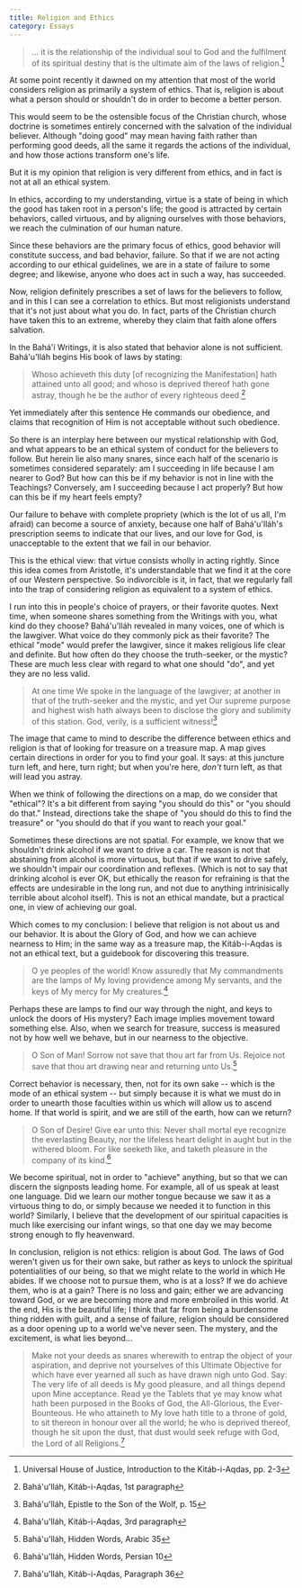 ```yaml
---
title: Religion and Ethics
category: Essays
---
```


> ... it is the relationship of the individual soul to God and the
> fulfilment of its spiritual destiny that is the ultimate aim of the
> laws of religion.[^1]

At some point recently it dawned on my attention that most of the world
considers religion as primarily a system of ethics.  That is, religion
is about what a person should or shouldn't do in order to become a
better person.

This would seem to be the ostensible focus of the Christian church,
whose doctrine is sometimes entirely concerned with the salvation of the
individual believer.  Although "doing good" may mean having faith rather
than performing good deeds, all the same it regards the actions of the
individual, and how those actions transform one's life.

But it is my opinion that religion is very different from ethics, and in
fact is not at all an ethical system.

In ethics, according to my understanding, virtue is a state of being in
which the good has taken root in a person's life; the good is attracted
by certain behaviors, called virtuous, and by aligning ourselves with
those behaviors, we reach the culmination of our human nature.

Since these behaviors are the primary focus of ethics, good behavior
will constitute success, and bad behavior, failure.  So that if we are
not acting according to our ethical guidelines, we are in a state of
failure to some degree; and likewise, anyone who does act in such a way,
has succeeded.

Now, religion definitely prescribes a set of laws for the believers to
follow, and in this I can see a correlation to ethics.  But most
religionists understand that it's not just about what you do.  In fact,
parts of the Christian church have taken this to an extreme, whereby
they claim that faith alone offers salvation.

In the Bahá'í Writings, it is also stated that behavior alone is not
sufficient.  Bahá'u'lláh begins His book of laws by stating:

> Whoso achieveth this duty [of recognizing the Manifestation] hath
> attained unto all good; and whoso is deprived thereof hath gone
> astray, though he be the author of every righteous deed.[^2]

Yet immediately after this sentence He commands our obedience, and
claims that recognition of Him is not acceptable without such obedience.

So there is an interplay here between our mystical relationship with
God, and what appears to be an ethical system of conduct for the
believers to follow.  But herein lie also many snares, since each half
of the scenario is sometimes considered separately: am I succeeding in
life because I am nearer to God?  But how can this be if my behavior is
not in line with the Teachings?  Conversely, am I succeeding because I
act properly?  But how can this be if my heart feels empty?

Our failure to behave with complete propriety (which is the lot of us
all, I'm afraid) can become a source of anxiety, because one half of
Bahá'u'lláh's prescription seems to indicate that our lives, and our
love for God, is unacceptable to the extent that we fail in our
behavior.

This is the ethical view: that virtue consists wholly in acting rightly.
Since this idea comes from Aristotle, it's understandable that we find
it at the core of our Western perspective.  So indivorcible is it, in
fact, that we regularly fall into the trap of considering religion as
equivalent to a system of ethics.

I run into this in people's choice of prayers, or their favorite quotes.
Next time, when someone shares something from the Writings with you,
what kind do they choose?  Bahá'u'lláh revealed in many voices, one of
which is the lawgiver.  What voice do they commonly pick as their
favorite?  The ethical "mode" would prefer the lawgiver, since it makes
religious life clear and definite.  But how often do they choose the
truth-seeker, or the mystic?  These are much less clear with regard to
what one should "do", and yet they are no less valid.

> At one time We spoke in the language of the lawgiver; at another in
> that of the truth-seeker and the mystic, and yet Our supreme purpose
> and highest wish hath always been to disclose the glory and sublimity
> of this station.  God, verily, is a sufficient witness![^3]

The image that came to mind to describe the difference between ethics
and religion is that of looking for treasure on a treasure map.  A map
gives certain directions in order for you to find your goal.  It says:
at this juncture turn left, and here, turn right; but when you're here,
*don't* turn left, as that will lead you astray.

When we think of following the directions on a map, do we consider that
"ethical"?  It's a bit different from saying "you should do this" or
"you should do that."  Instead, directions take the shape of "you should
do this to find the treasure" or "you should do that if you want to
reach your goal."

Sometimes these directions are not spatial.  For example, we know that
we shouldn't drink alcohol if we want to drive a car.  The reason is not
that abstaining from alcohol is more virtuous, but that if we want to
drive safely, we shouldn't impair our coordination and reflexes.  (Which
is not to say that drinking alcohol is ever OK, but ethically the reason
for refraining is that the effects are undesirable in the long run, and
not due to anything intrinisically terrible about alcohol itself).  This
is not an ethical mandate, but a practical one, in view of achieving our
goal.

Which comes to my conclusion: I believe that religion is not about us
and our behavior.  It is about the Glory of God, and how we can achieve
nearness to Him; in the same way as a treasure map, the Kitáb-i-Aqdas is
not an ethical text, but a guidebook for discovering this treasure.

> O ye peoples of the world!  Know assuredly that My commandments are
> the lamps of My loving providence among My servants, and the keys of
> My mercy for My creatures.[^4]

Perhaps these are lamps to find our way through the night, and keys to
unlock the doors of His mystery?  Each image implies movement toward
something else.  Also, when we search for treasure, success is measured
not by how well we behave, but in our nearness to the objective.

> O Son of Man!  Sorrow not save that thou art far from Us.  Rejoice not
> save that thou art drawing near and returning unto Us.[^5]

Correct behavior is necessary, then, not for its own sake -- which is
the mode of an ethical system -- but simply because it is what we must
do in order to unearth those faculties within us which will allow us to
ascend home.  If that world is spirit, and we are still of the earth,
how can we return?

> O Son of Desire!  Give ear unto this: Never shall mortal eye recognize
> the everlasting Beauty, nor the lifeless heart delight in aught but in
> the withered bloom.  For like seeketh like, and taketh pleasure in the
> company of its kind.[^6]

We become spiritual, not in order to "achieve" anything, but so that we
can discern the signposts leading home.  For example, all of us speak at
least one language.  Did we learn our mother tongue because we saw it as
a virtuous thing to do, or simply because we needed it to function in
this world?  Similarly, I believe that the development of our spiritual
capacities is much like exercising our infant wings, so that one day we
may become strong enough to fly heavenward.

In conclusion, religion is not ethics: religion is about God.  The laws
of God weren't given us for their own sake, but rather as keys to unlock
the spiritual potentialities of our being, so that we might relate to
the world in which He abides.  If we choose not to pursue them, who is
at a loss?  If we do achieve them, who is at a gain?  There is no loss
and gain; either we are advancing toward God, or we are becoming more
and more embroiled in this world.  At the end, His is the beautiful
life; I think that far from being a burdensome thing ridden with guilt,
and a sense of failure, religion should be considered as a door opening
up to a world we've never seen.  The mystery, and the excitement, is
what lies beyond...

> Make not your deeds as snares wherewith to entrap the object of your
> aspiration, and deprive not yourselves of this Ultimate Objective for
> which have ever yearned all such as have drawn nigh unto God. Say: The
> very life of all deeds is My good pleasure, and all things depend upon
> Mine acceptance.  Read ye the Tablets that ye may know what hath been
> purposed in the Books of God, the All-Glorious, the Ever-Bounteous.
> He who attaineth to My love hath title to a throne of gold, to sit
> thereon in honour over all the world; he who is deprived thereof,
> though he sit upon the dust, that dust would seek refuge with God, the
> Lord of all Religions.[^7]

[^1]:  Universal House of Justice, Introduction to the Kitáb-i-Aqdas,
pp. 2-3

[^2]:  Bahá'u'lláh, Kitáb-i-Aqdas, 1st paragraph

[^3]:  Bahá'u'lláh, Epistle to the Son of the Wolf, p. 15

[^4]:  Bahá'u'lláh, Kitáb-i-Aqdas, 3rd paragraph

[^5]:  Bahá'u'lláh, Hidden Words, Arabic 35

[^6]:  Bahá'u'lláh, Hidden Words, Persian 10

[^7]:  Bahá'u'lláh, Kitáb-i-Aqdas, Paragraph 36


